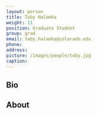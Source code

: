 ```yaml
---
layout: person
title: Toby Halamka
weight: 11
position: Graduate Student
group: grad
email: toby.halamka@colorado.edu
phone:
address:
picture: /images/people/toby.jpg
caption:
---
```


## Bio

## About
